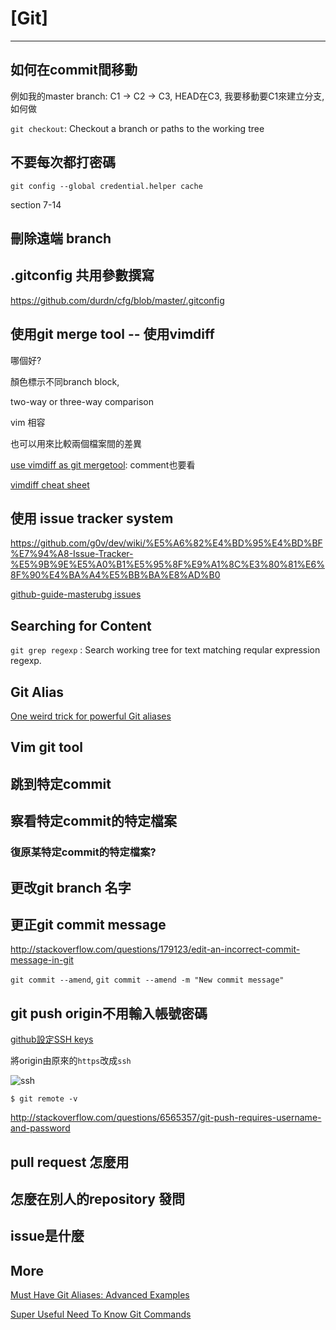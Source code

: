 # [Git]


----------

## 如何在commit間移動

例如我的master branch:  C1 -> C2 -> C3,  HEAD在C3, 我要移動要C1來建立分支, 如何做

`git checkout`: Checkout a branch or paths to the working tree



## 不要每次都打密碼 

`git config --global credential.helper cache`

section 7-14


## 刪除遠端 branch



## .gitconfig 共用參數撰寫

https://github.com/durdn/cfg/blob/master/.gitconfig


## 使用git merge tool -- 使用vimdiff

哪個好?

顏色標示不同branch block, 

two-way or three-way comparison

vim 相容

也可以用來比較兩個檔案間的差異

[use vimdiff as git mergetool](http://www.rosipov.com/blog/use-vimdiff-as-git-mergetool/): comment也要看

[vimdiff cheat sheet](https://gist.github.com/mattratleph/4026987)



## 使用 issue tracker system

https://github.com/g0v/dev/wiki/%E5%A6%82%E4%BD%95%E4%BD%BF%E7%94%A8-Issue-Tracker-%E5%9B%9E%E5%A0%B1%E5%95%8F%E9%A1%8C%E3%80%81%E6%8F%90%E4%BA%A4%E5%BB%BA%E8%AD%B0

[github-guide-masterubg issues](https://guides.github.com/features/issues/)


## Searching for Content 

`git grep regexp` : Search working tree for text matching reqular expression regexp.


## Git Alias

[One weird trick for powerful Git aliases](http://blogs.atlassian.com/2014/10/advanced-git-aliases/)


## Vim git tool

## 跳到特定commit

## 察看特定commit的特定檔案

### 復原某特定commit的特定檔案? 

## 更改git branch 名字


## 更正git commit message 

http://stackoverflow.com/questions/179123/edit-an-incorrect-commit-message-in-git

`git commit --amend`, `git commit --amend -m "New commit message"`


## git push origin不用輸入帳號密碼

[github設定SSH keys](https://help.github.com/articles/generating-ssh-keys/)

將origin由原來的`https`改成`ssh`

![ssh](http://imgur.com/DmudyO7l.png)

```
$ git remote -v 
```

http://stackoverflow.com/questions/6565357/git-push-requires-username-and-password


## pull request 怎麼用

## 怎麼在別人的repository 發問

## issue是什麼


## More 
[Must Have Git Aliases: Advanced Examples](http://durdn.com/blog/2012/11/22/must-have-git-aliases-advanced-examples/)

[Super Useful Need To Know Git Commands](http://zackperdue.com/tutorials/super-useful-need-to-know-git-commands)
